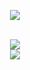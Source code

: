 <p align="center">
  <img align="center" href="https://google.com" src="https://i.ibb.co/hs1q4V1/image-3.png" /><br><br>
  <!--<img align="center" href="https://google.com" src="https://discord.c99.nl/widget/theme-4/446999223183998987.png" /><br><br>-->
</p>
</p>

<p align="center"> <!-- <img src="https://komarev.com/ghpvc/?username=upsilun&label=Profile%20views&color=0e75b6&style=flat" alt="upsilun" />--> 
<img src="https://skillicons.dev/icons?i=js,html,css,electron,firebase,express">
  <br>
<img src="https://skillicons.dev/icons?i=cpp,cs,arduino,unreal">
</p>
<!--<p align="center"> <a href="https://github.com/ryo-ma/github-profile-trophy"><img src="https://github-profile-trophy.vercel.app/?username=upsilun" alt="upsilun" /></a> </p>-->


